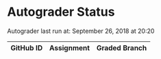 # Autograder Status
Autograder last run at: September 26, 2018 at 20:20

| GitHub ID | Assignment | Graded Branch |
|-----------|------------|---------------|
